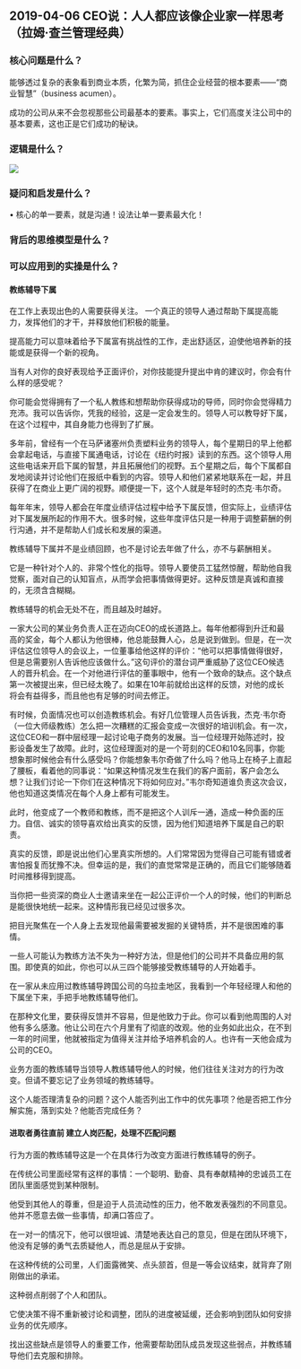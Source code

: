 ## 2019-04-06 CEO说：人人都应该像企业家一样思考（拉姆·查兰管理经典）


### 核心问题是什么？

能够透过复杂的表象看到商业本质，化繁为简，抓住企业经营的根本要素——“商业智慧”（business acumen）。

成功的公司从来不会忽视那些公司最基本的要素。事实上，它们高度关注公司中的基本要素，这也正是它们成功的秘诀。

### 逻辑是什么？

![](https://sggggy.github.io/images/12a5f66a0221aa69ad076219cb3d43a2.png)



### 疑问和启发是什么？

• 核心的单一要素，就是沟通！设法让单一要素最大化！


### 背后的思维模型是什么？





### 可以应用到的实操是什么？


#### 教练辅导下属


在工作上表现出色的人需要获得关注。
一个真正的领导人通过帮助下属提高能力，发挥他们的才干，并释放他们积极的能量。

提高能力可以意味着给予下属富有挑战性的工作，走出舒适区，迫使他培养新的技能或是获得一个新的视角。

当有人对你的良好表现给予正面评价，对你技能提升提出中肯的建议时，你会有什么样的感受呢？

你可能会觉得拥有了一个私人教练和想帮助你获得成功的导师，同时你会觉得精力充沛。我可以告诉你，凭我的经验，这是一定会发生的。领导人可以教导好下属，在这个过程中，其自身能力也得到了扩展。

多年前，曾经有一个在马萨诸塞州负责塑料业务的领导人，每个星期日的早上他都会拿起电话，与直接下属通电话，讨论在《纽约时报》读到的东西。这个领导人用这些电话来开启下属的智慧，并且拓展他们的视野。五个星期之后，每个下属都自发地阅读并讨论他们在报纸中看到的内容。领导人和他们紧紧地联系在一起，并且获得了在商业上更广阔的视野。顺便提一下，这个人就是年轻时的杰克·韦尔奇。

每年年末，领导人都会在年度业绩评估过程中给予下属反馈，但实际上，业绩评估对下属发展所起的作用不大。很多时候，这些年度评估只是一种用于调整薪酬的例行沟通，并不是帮助人们成长和发展的渠道。

教练辅导下属并不是业绩回顾，也不是讨论去年做了什么，亦不与薪酬相关。

它是一种针对个人的、非常个性化的指导。领导人要使员工猛然惊醒，帮助他自我觉察，面对自己的认知盲点，从而学会把事情做得更好。这种反馈是真诚和直接的，无须含含糊糊。

教练辅导的机会无处不在，而且越及时越好。

一家大公司的某业务负责人正在迈向CEO的成长道路上。每年他都得到升迁和最高的奖金，每个人都认为他很棒，他总能鼓舞人心，总是说到做到。但是，在一次评估这位领导人的会议上，一位董事给他这样的评价：“他可以把事情做得很好，但是总需要别人告诉他应该做什么。”这句评价的潜台词严重威胁了这位CEO候选人的晋升机会。在一个对他进行评估的董事眼中，他有一个致命的缺点。这个缺点第一次被提出来，但已经太晚了。如果在10年前就给出这样的反馈，对他的成长将会有益得多，而且他也有足够的时间去修正。

有时候，负面情况也可以创造教练机会。有好几位管理人员告诉我，杰克·韦尔奇（一位大师级教练）怎么把一次糟糕的汇报会变成一次很好的培训机会。有一次，这位CEO和一群中层经理一起讨论电子商务的发展。当一位经理开始陈述时，投影设备发生了故障。此时，这位经理面对的是一个苛刻的CEO和10名同事，你能想象那时候他会有什么感受吗？你能想象韦尔奇做了什么吗？他马上在椅子上直起了腰板，看着他的同事说：“如果这种情况发生在我们的客户面前，客户会怎么想？让我们讨论一下你们在这种情况下将如何应对。”韦尔奇知道谁负责这次会议，他也知道这类情况在每个人身上都有可能发生。

此时，他变成了一个教师和教练，而不是把这个人训斥一通，造成一种负面的压力。自信、诚实的领导喜欢给出真实的反馈，因为他们知道培养下属是自己的职责。

真实的反馈，即是说出他们心里真实所想的。人们常常因为觉得自己可能有错或者害怕报复而犹豫不决。但幸运的是，我们的直觉常常是正确的，而且它们能够随着时间推移得到提高。

当你把一些资深的商业人士邀请来坐在一起公正评价一个人的时候，他们的判断总是能很快地统一起来。这种情形我已经见过很多次。

把目光聚焦在一个人身上去发现他最需要被发掘的关键特质，并不是很困难的事情。

一些人可能认为教练方法不失为一种好方法，但是他们的公司并不具备应用的氛围。即使真的如此，你也可以从三四个能够接受教练辅导的人开始着手。

在一家从未应用过教练辅导跨国公司的乌拉圭地区，我看到一个年轻经理人和他的下属坐下来，手把手地教练辅导他们。

在那种文化里，要获得反馈并不容易，但是他致力于此。你可以看到他周围的人对他有多么感激。他让公司在六个月里有了彻底的改观。他的业务如此出众，在不到一年的时间里，他就被指定为值得关注并给予培养机会的人。也许有一天他会成为公司的CEO。

业务方面的教练辅导当领导人教练辅导他人的时候，他们往往关注对方的行为改变。但请不要忘记了业务领域的教练辅导。

这个人能否理清复杂的问题？这个人能否列出工作中的优先事项？他是否把工作分解实施，落到实处？他能否完成任务？

#### 进取者勇往直前 建立人岗匹配，处理不匹配问题


行为方面的教练辅导这是一个在具体行为改变方面进行教练辅导的例子。

在传统公司里面经常有这样的事情：一个聪明、勤奋、具有奉献精神的忠诚员工在团队里面感觉到某种限制。

他受到其他人的尊重，但是迫于人员流动性的压力，他不敢发表强烈的不同意见。他并不愿意去做一些事情，却满口答应了。

在一对一的情况下，他可以很坦诚、清楚地表达自己的意见，但是在团队环境下，他没有足够的勇气去质疑他人，而总是屈从于安排。

在这种传统的公司里，人们面露微笑、点头颔首，但是一等会议结束，就背弃了刚刚做出的承诺。

这种弱点削弱了个人和团队。

它使决策不得不重新被讨论和调整，团队的进度被延缓，还会影响到团队如何安排业务的优先顺序。

找出这些缺点是领导人的重要工作，他需要帮助团队成员发现这些弱点，并教练辅导他们去克服和排除。